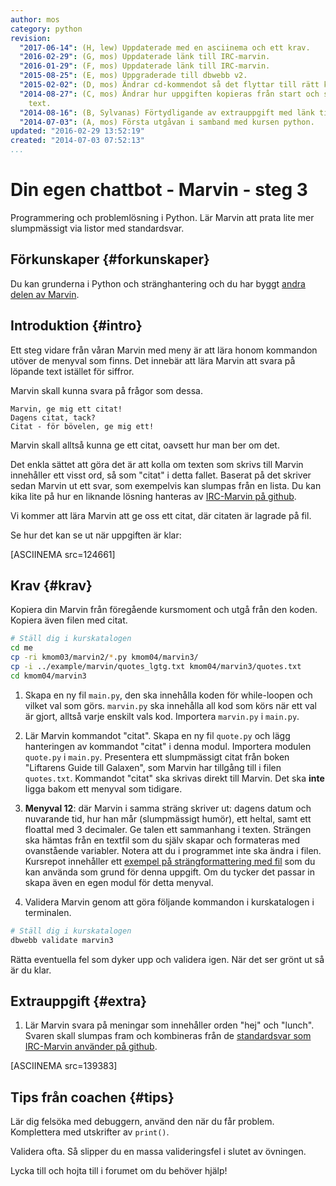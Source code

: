 ```yaml
---
author: mos
category: python
revision:
  "2017-06-14": (H, lew) Uppdaterade med en asciinema och ett krav.
  "2016-02-29": (G, mos) Uppdaterade länk till IRC-marvin.
  "2016-01-29": (F, mos) Uppdaterade länk till IRC-marvin.
  "2015-08-25": (E, mos) Uppgraderade till dbwebb v2.
  "2015-02-02": (D, mos) Ändrar cd-kommendot så det flyttar till rätt katalog.
  "2014-08-27": (C, mos) Ändrar hur uppgiften kopieras från start och skrev om lite
    text.
  "2014-08-16": (B, Sylvanas) Förtydligande av extrauppgift med länk till github.
  "2014-07-03": (A, mos) Första utgåvan i samband med kursen python.
updated: "2016-02-29 13:52:19"
created: "2014-07-03 07:52:13"
...
```

Din egen chattbot - Marvin - steg 3
==================================

Programmering och problemlösning i Python. Lär Marvin att prata lite mer slumpmässigt via listor med standardsvar.

<!--more-->


Förkunskaper {#forkunskaper}
-----------------------

Du kan grunderna i Python och stränghantering och du har byggt [andra delen av Marvin](uppgift/din-egen-chattbot-marvin-steg-2).



Introduktion {#intro}
-----------------------

Ett steg vidare från våran Marvin med meny är att lära honom kommandon utöver de menyval som finns. Det innebär att lära Marvin att svara på löpande text istället för siffror.

Marvin skall kunna svara på frågor som dessa.

```text
Marvin, ge mig ett citat!
Dagens citat, tack?
Citat - för bövelen, ge mig ett!
```

Marvin skall alltså kunna ge ett citat, oavsett hur man ber om det.

Det enkla sättet att göra det är att kolla om texten som skrivs till Marvin innehåller ett visst ord, så som "citat" i detta fallet. Baserat på det skriver sedan Marvin ut ett svar, som exempelvis kan slumpas från en lista.
Du kan kika lite på hur en liknande lösning hanteras av [IRC-Marvin på github](https://github.com/mosbth/irc2phpbb/blob/v0.3.1/old/irc2phpbb.py#L358).

Vi kommer att lära Marvin att ge oss ett citat, där citaten är lagrade på fil.

Se hur det kan se ut när uppgiften är klar:

[ASCIINEMA src=124661]



Krav {#krav}
-----------------------

Kopiera din Marvin från föregående kursmoment och utgå från den koden. Kopiera även filen med citat.

```bash
# Ställ dig i kurskatalogen
cd me
cp -ri kmom03/marvin2/*.py kmom04/marvin3/
cp -i ../example/marvin/quotes_lgtg.txt kmom04/marvin3/quotes.txt
cd kmom04/marvin3
```

1. Skapa en ny fil `main.py`, den ska innehålla koden för while-loopen och vilket val som görs. `marvin.py` ska innehålla all kod som körs när ett val är gjort, alltså varje enskilt vals kod. Importera `marvin.py` i `main.py`.

1. Lär Marvin kommandot "citat". Skapa en ny fil `quote.py` och lägg hanteringen av kommandot "citat" i denna modul. Importera modulen `quote.py` i `main.py`. Presentera ett slumpmässigt citat från boken "Liftarens Guide till Galaxen", som Marvin har tillgång till i filen `quotes.txt`. Kommandot "citat" ska skrivas direkt till Marvin. Det ska **inte** ligga bakom ett menyval som tidigare.

1. **Menyval 12**: där Marvin i samma sträng skriver ut: dagens datum och nuvarande tid, hur han mår (slumpmässigt humör), ett heltal, samt ett floattal med 3 decimaler. Ge talen ett sammanhang i texten.
Strängen ska hämtas från en textfil som du själv skapar och formateras med ovanstående variabler. Notera att du i programmet inte ska ändra i filen. Kursrepot innehåller ett [exempel på strängformattering med fil](https://github.com/reechani/python/blob/master/example/marvin/format.py) som du kan använda som grund för denna uppgift. Om du tycker det passar in skapa även en egen modul för detta menyval.

1. Validera Marvin genom att göra följande kommandon i kurskatalogen i terminalen.

```bash
# Ställ dig i kurskatalogen
dbwebb validate marvin3
```

Rätta eventuella fel som dyker upp och validera igen. När det ser grönt ut så är du klar.



Extrauppgift {#extra}
-----------------------

1. Lär Marvin svara på meningar som innehåller orden "hej" och "lunch". Svaren skall slumpas fram och kombineras från de [standardsvar som IRC-Marvin använder på github](https://github.com/mosbth/irc2phpbb/blob/v0.3.1/old/irc2phpbb.py#L179-L193).

[ASCIINEMA src=139383]



Tips från coachen {#tips}
-----------------------

Lär dig felsöka med debuggern, använd den när du får problem. Komplettera med utskrifter av `print()`.

Validera ofta. Så slipper du en massa valideringsfel i slutet av övningen.

Lycka till och hojta till i forumet om du behöver hjälp!
